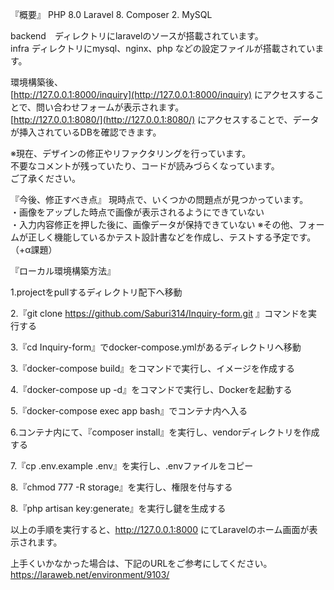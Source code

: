 『概要』
PHP 8.0
Laravel 8.
Composer 2.
MySQL 

backend　ディレクトリにlaravelのソースが搭載されています。  
infra ディレクトリにmysql、nginx、php などの設定ファイルが搭載されています。　　

環境構築後、  
[http://127.0.0.1:8000/inquiry](http://127.0.0.1:8000/inquiry)  にアクセスすることで、問い合わせフォームが表示されます。  
[http://127.0.0.1:8080/](http://127.0.0.1:8080/)   にアクセスすることで、データが挿入されているDBを確認できます。  

※現在、デザインの修正やリファクタリングを行っています。  
不要なコメントが残っていたり、コードが読みづらくなっています。  
ご了承ください。  

『今後、修正すべき点』
現時点で、いくつかの問題点が見つかっています。  
・画像をアップした時点で画像が表示されるようにできていない  
・入力内容修正を押した後に、画像データが保持できていない
※その他、フォームが正しく機能しているかテスト設計書などを作成し、テストする予定です。（+α課題）

『ローカル環境構築方法』

1.projectをpullするディレクトリ配下へ移動

2.『git clone https://github.com/Saburi314/Inquiry-form.git 』コマンドを実行する

3.『cd Inquiry-form』でdocker-compose.ymlがあるディレクトリへ移動

3.『docker-compose build』をコマンドで実行し、イメージを作成する

4.『docker-compose up -d』をコマンドで実行し、Dockerを起動する

5.『docker-compose exec app bash』でコンテナ内へ入る

6.コンテナ内にて、『composer install』を実行し、vendorディレクトリを作成する

7.『cp .env.example .env』を実行し、.envファイルをコピー

8.『chmod 777 -R storage』を実行し、権限を付与する

8.『php artisan key:generate』を実行し鍵を生成する

以上の手順を実行すると、http://127.0.0.1:8000 にてLaravelのホーム画面が表示されます。

上手くいかなかった場合は、下記のURLをご参考にしてください。
https://laraweb.net/environment/9103/

